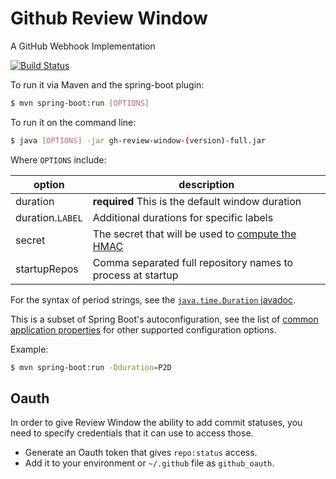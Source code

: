 # Github Review Window

A GitHub Webhook Implementation

[![Build Status](https://travis-ci.org/querydsl/gh-review-window.svg?branch=master)](https://travis-ci.org/querydsl/gh-review-window)

To run it via Maven and the spring-boot plugin:
```sh
$ mvn spring-boot:run [OPTIONS]
```

To run it on the command line:
```sh
$ java [OPTIONS] -jar gh-review-window-(version)-full.jar
```

Where `OPTIONS` include:

|    option        |            description                                                     |
|------------------|----------------------------------------------------------------------------|
| duration         | **required** This is the default window duration                           |
| duration.`LABEL` | Additional durations for specific labels                                   |
| secret           | The secret that will be used to [compute the HMAC][securing your webhooks] |
| startupRepos     | Comma separated full repository names to process at startup                |

For the syntax of period strings, see the [`java.time.Duration` javadoc][javadoc duration].

This is a subset of Spring Boot's autoconfiguration,
see the list of [common application properties][properties] for other supported configuration options.

Example:
```sh
$ mvn spring-boot:run -Dduration=P2D
```

## Oauth

In order to give Review Window the ability to add commit statuses, you need to specify
credentials that it can use to access those.

 - Generate an Oauth token that gives `repo:status` access.
 - Add it to your environment or `~/.github` file as `github_oauth`.


[javadoc duration]: http://docs.oracle.com/javase/8/docs/api/java/time/Duration.html
[properties]: http://docs.spring.io/spring-boot/docs/current/reference/html/common-application-properties.html
[securing your webhooks]: https://developer.github.com/webhooks/securing/
